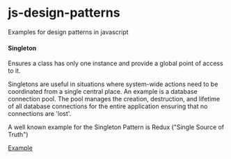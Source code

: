 # js-design-patterns
Examples for design patterns in javascript  

#### Singleton

Ensures a class has only one instance and provide a global point of access to it.  

Singletons are useful in situations where system-wide actions need to be coordinated from a single central place. An example is a database connection pool. The pool manages the creation, destruction, and lifetime of all database connections for the entire application ensuring that no connections are 'lost'.  

A well known example for the Singleton Pattern is Redux ("Single Source of Truth")

[Example](/Singleton.js)

